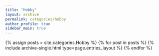 ```yaml
---
title: "Hobby"
layout: archive
permalink: categories/hobby
author_profile: true
sidebar_main: true
---
```



{% assign posts = site.categories.Hobby %}
{% for post in posts %} {% include archive-single.html type=page.entries_layout %} {% endfor %}